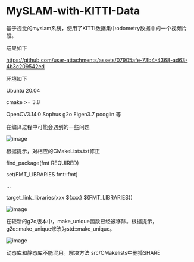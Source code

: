 # MySLAM-with-KITTI-Data
基于视觉的myslam系统，使用了KITTI数据集中odometry数据中的一个视频片段。

结果如下

https://github.com/user-attachments/assets/07905afe-73b4-4368-ad63-4b3c209542ed

环境如下

Ubuntu 20.04

cmake >= 3.8

OpenCV3.14.0  Sophus  g2o  Eigen3.7  pooglin 等

在编译过程中可能会遇到的一些问题

![image](https://github.com/user-attachments/assets/220d7771-6e06-41ca-bb2d-d59148777740)

根据提示，对相应的CMakeLists.txt修正

find_package(fmt REQUIRED)    

set(FMT_LIBRARIES fmt::fmt) 

...

target_link_libraries(xxx ${xxx} ${FMT_LIBRARIES})

![image](https://github.com/user-attachments/assets/116c435e-9bde-4705-883a-69cfae37f676)

在较新的g2o版本中，make_unique函数已经被移除。根据提示，g2o::make_unique修改为std::make_unique。

![image](https://github.com/user-attachments/assets/1cdfbe9a-fcf3-442b-aa64-6309d4200eb5)

动态库和静态库不能混用。解决方法 src/CMakelists中删掉SHARE
